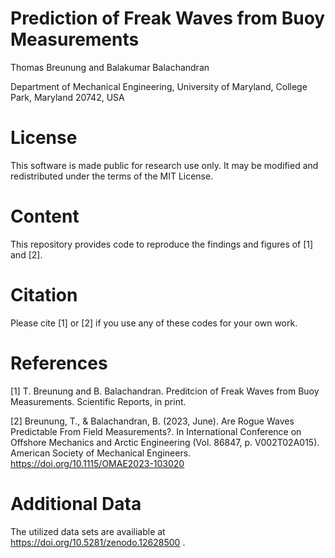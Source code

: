 # Prediction of Freak Waves from Buoy Measurements
Thomas Breunung and Balakumar Balachandran

Department of Mechanical Engineering, University of Maryland, College Park, Maryland 20742, USA
# License
This software is made public for research use only. It may be modified and redistributed under the terms of the MIT License.

# Content
This repository provides code to reproduce the findings and figures of [1] and [2].
 
# Citation
Please cite [1] or [2] if you use any of these codes for your own work. 

# References
[1] T. Breunung and B. Balachandran. Preditcion of Freak Waves from Buoy Measurements. Scientific Reports, in print.

[2] Breunung, T., & Balachandran, B. (2023, June). Are Rogue Waves Predictable From Field Measurements?. In International Conference on Offshore Mechanics and Arctic Engineering (Vol. 86847, p. V002T02A015). American Society of Mechanical Engineers. https://doi.org/10.1115/OMAE2023-103020

# Additional Data

The utilized data sets are availiable at https://doi.org/10.5281/zenodo.12628500 .

